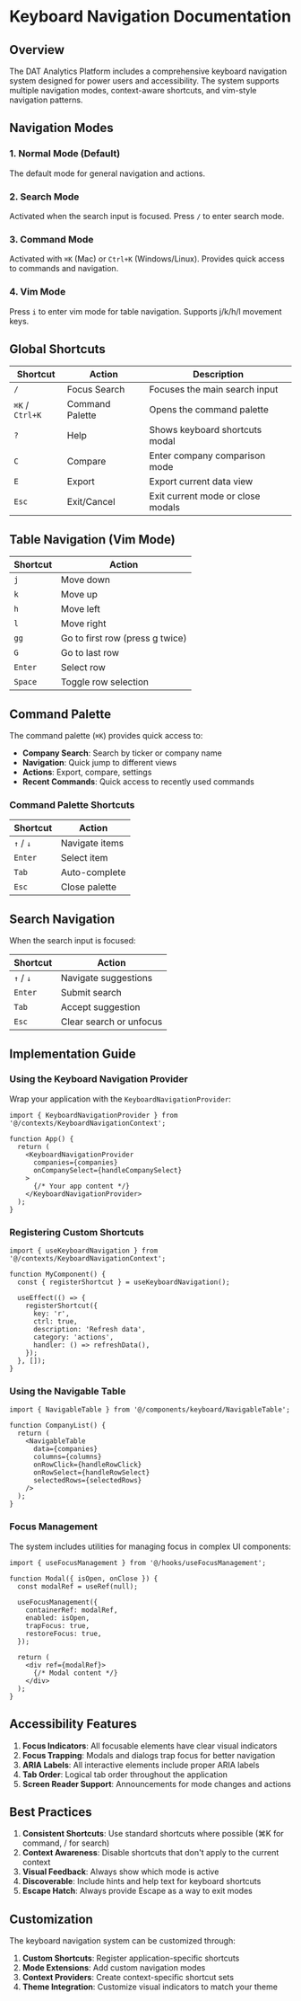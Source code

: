 # Keyboard Navigation Documentation

## Overview

The DAT Analytics Platform includes a comprehensive keyboard navigation system designed for power users and accessibility. The system supports multiple navigation modes, context-aware shortcuts, and vim-style navigation patterns.

## Navigation Modes

### 1. Normal Mode (Default)
The default mode for general navigation and actions.

### 2. Search Mode
Activated when the search input is focused. Press `/` to enter search mode.

### 3. Command Mode
Activated with `⌘K` (Mac) or `Ctrl+K` (Windows/Linux). Provides quick access to commands and navigation.

### 4. Vim Mode
Press `i` to enter vim mode for table navigation. Supports j/k/h/l movement keys.

## Global Shortcuts

| Shortcut | Action | Description |
|----------|--------|-------------|
| `/` | Focus Search | Focuses the main search input |
| `⌘K` / `Ctrl+K` | Command Palette | Opens the command palette |
| `?` | Help | Shows keyboard shortcuts modal |
| `C` | Compare | Enter company comparison mode |
| `E` | Export | Export current data view |
| `Esc` | Exit/Cancel | Exit current mode or close modals |

## Table Navigation (Vim Mode)

| Shortcut | Action |
|----------|--------|
| `j` | Move down |
| `k` | Move up |
| `h` | Move left |
| `l` | Move right |
| `gg` | Go to first row (press g twice) |
| `G` | Go to last row |
| `Enter` | Select row |
| `Space` | Toggle row selection |

## Command Palette

The command palette (`⌘K`) provides quick access to:

- **Company Search**: Search by ticker or company name
- **Navigation**: Quick jump to different views
- **Actions**: Export, compare, settings
- **Recent Commands**: Quick access to recently used commands

### Command Palette Shortcuts

| Shortcut | Action |
|----------|--------|
| `↑` / `↓` | Navigate items |
| `Enter` | Select item |
| `Tab` | Auto-complete |
| `Esc` | Close palette |

## Search Navigation

When the search input is focused:

| Shortcut | Action |
|----------|--------|
| `↑` / `↓` | Navigate suggestions |
| `Enter` | Submit search |
| `Tab` | Accept suggestion |
| `Esc` | Clear search or unfocus |

## Implementation Guide

### Using the Keyboard Navigation Provider

Wrap your application with the `KeyboardNavigationProvider`:

```tsx
import { KeyboardNavigationProvider } from '@/contexts/KeyboardNavigationContext';

function App() {
  return (
    <KeyboardNavigationProvider
      companies={companies}
      onCompanySelect={handleCompanySelect}
    >
      {/* Your app content */}
    </KeyboardNavigationProvider>
  );
}
```

### Registering Custom Shortcuts

```tsx
import { useKeyboardNavigation } from '@/contexts/KeyboardNavigationContext';

function MyComponent() {
  const { registerShortcut } = useKeyboardNavigation();

  useEffect(() => {
    registerShortcut({
      key: 'r',
      ctrl: true,
      description: 'Refresh data',
      category: 'actions',
      handler: () => refreshData(),
    });
  }, []);
}
```

### Using the Navigable Table

```tsx
import { NavigableTable } from '@/components/keyboard/NavigableTable';

function CompanyList() {
  return (
    <NavigableTable
      data={companies}
      columns={columns}
      onRowClick={handleRowClick}
      onRowSelect={handleRowSelect}
      selectedRows={selectedRows}
    />
  );
}
```

### Focus Management

The system includes utilities for managing focus in complex UI components:

```tsx
import { useFocusManagement } from '@/hooks/useFocusManagement';

function Modal({ isOpen, onClose }) {
  const modalRef = useRef(null);
  
  useFocusManagement({
    containerRef: modalRef,
    enabled: isOpen,
    trapFocus: true,
    restoreFocus: true,
  });

  return (
    <div ref={modalRef}>
      {/* Modal content */}
    </div>
  );
}
```

## Accessibility Features

1. **Focus Indicators**: All focusable elements have clear visual indicators
2. **Focus Trapping**: Modals and dialogs trap focus for better navigation
3. **ARIA Labels**: All interactive elements include proper ARIA labels
4. **Tab Order**: Logical tab order throughout the application
5. **Screen Reader Support**: Announcements for mode changes and actions

## Best Practices

1. **Consistent Shortcuts**: Use standard shortcuts where possible (⌘K for command, / for search)
2. **Context Awareness**: Disable shortcuts that don't apply to the current context
3. **Visual Feedback**: Always show which mode is active
4. **Discoverable**: Include hints and help text for keyboard shortcuts
5. **Escape Hatch**: Always provide Escape as a way to exit modes

## Customization

The keyboard navigation system can be customized through:

1. **Custom Shortcuts**: Register application-specific shortcuts
2. **Mode Extensions**: Add custom navigation modes
3. **Context Providers**: Create context-specific shortcut sets
4. **Theme Integration**: Customize visual indicators to match your theme